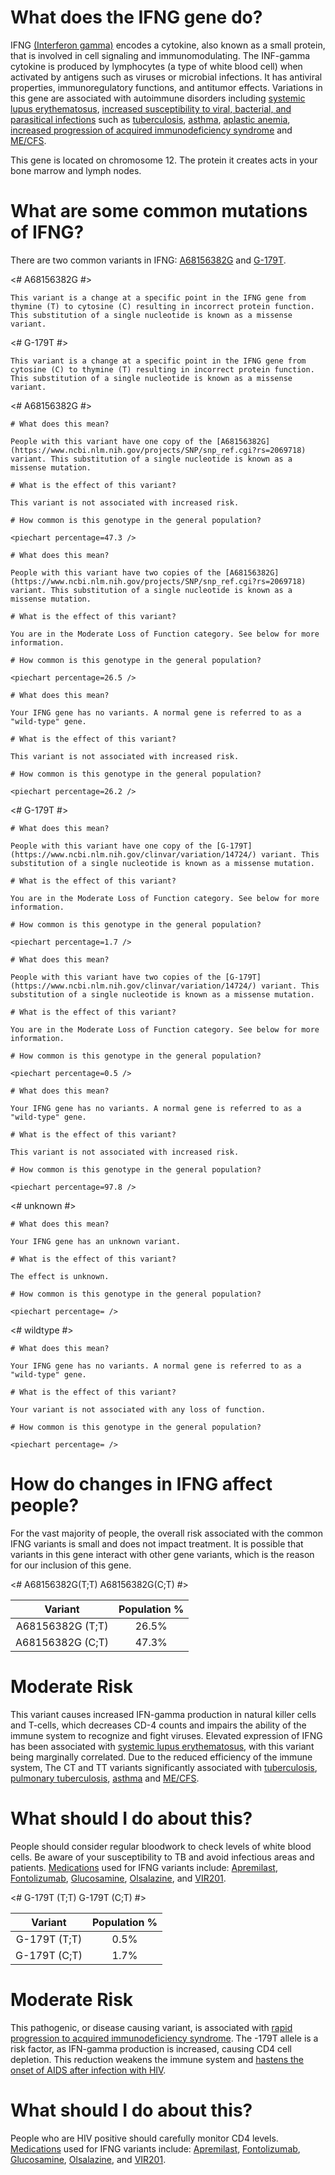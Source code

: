 # What does the IFNG gene do?

IFNG [(Interferon gamma)](http://www.uniprot.org/uniprot/P01579) encodes a cytokine, also known as a small protein, that is involved in cell signaling and immunomodulating. The INF-gamma cytokine is produced by lymphocytes (a type of white blood cell) when activated by antigens such as viruses or microbial infections. It has antiviral properties, immunoregulatory functions, and antitumor effects. Variations in this gene are associated with autoimmune disorders including [systemic lupus erythematosus](https://www.ncbi.nlm.nih.gov/pubmed/19919944), [increased susceptibility to viral, bacterial, and parasitical infections](https://www.ncbi.nlm.nih.gov/gene/3458) such as [tuberculosis](https://www.ncbi.nlm.nih.gov/pubmed/24529854), [asthma](https://www.ncbi.nlm.nih.gov/pubmed/18385742), [aplastic anemia](http://www.uniprot.org/citations/15327519), [increased progression of acquired immunodeficiency syndrome](https://www.ncbi.nlm.nih.gov/pubmed/12854077) and [ME/CFS]( https://www.ncbi.nlm.nih.gov/pubmed/26063326).

This gene is located on chromosome 12. The protein it creates acts in your bone marrow and lymph nodes.


<TissueList endocrine tissues D004703   bone marrow and immune system D007107   />

<GeneAnalysis gene="IFNG" interval="NC_000012.12:g.68154770_68159741"> 

# What are some common mutations of IFNG?
 
There are two common variants in IFNG: [A68156382G](https://www.ncbi.nlm.nih.gov/projects/SNP/snp_ref.cgi?rs=2069718) and [G-179T](https://www.ncbi.nlm.nih.gov/clinvar/variation/14724/).

<# A68156382G #>
  <Variant hgvs="NC_000012.12:g.68156382A>G" name="A68156382G"> 

    This variant is a change at a specific point in the IFNG gene from thymine (T) to cytosine (C) resulting in incorrect protein function. This substitution of a single nucleotide is known as a missense variant.

  </Variant>
<# G-179T #>
  <Variant hgvs="NC_000005.10:g.40831840C>T" name="G-179T"> 

    This variant is a change at a specific point in the IFNG gene from cytosine (C) to thymine (T) resulting in incorrect protein function. This substitution of a single nucleotide is known as a missense variant.

  </Variant>

<# A68156382G #>
  <Genotype hgvs="NC_000012.12:g.[68156382A>G];[68156382=]" name="A68156382G"> 

    # What does this mean?
 
    People with this variant have one copy of the [A68156382G](https://www.ncbi.nlm.nih.gov/projects/SNP/snp_ref.cgi?rs=2069718) variant. This substitution of a single nucleotide is known as a missense mutation.

    # What is the effect of this variant?

    This variant is not associated with increased risk.

    # How common is this genotype in the general population?

    <piechart percentage=47.3 />
  </Genotype>
  <Genotype hgvs="NC_000012.12:g.[68156382A>G];[68156382A>G]" name="A68156382G"> 
 
    # What does this mean?

    People with this variant have two copies of the [A68156382G](https://www.ncbi.nlm.nih.gov/projects/SNP/snp_ref.cgi?rs=2069718) variant. This substitution of a single nucleotide is known as a missense mutation.

    # What is the effect of this variant?

    You are in the Moderate Loss of Function category. See below for more information.

    # How common is this genotype in the general population?

    <piechart percentage=26.5 />
  </Genotype>
  <Genotype hgvs="NC_000012.12:g.[68156382=];[68156382=]" name="A68156382G"> 
 
    # What does this mean?

    Your IFNG gene has no variants. A normal gene is referred to as a "wild-type" gene.

    # What is the effect of this variant?

    This variant is not associated with increased risk.

    # How common is this genotype in the general population?

    <piechart percentage=26.2 />
  </Genotype>
<# G-179T #>
  <Genotype hgvs="NC_000005.10:g.[40831840C>T];[40831840=]" name="G-179T"> 

    # What does this mean?
 
    People with this variant have one copy of the [G-179T](https://www.ncbi.nlm.nih.gov/clinvar/variation/14724/) variant. This substitution of a single nucleotide is known as a missense mutation.

    # What is the effect of this variant?

    You are in the Moderate Loss of Function category. See below for more information.

    # How common is this genotype in the general population?

    <piechart percentage=1.7 />
  </Genotype>
  <Genotype hgvs="NC_000005.10:g.[40831840C>T];[40831840C>T]" name="G-179T"> 
 
    # What does this mean?

    People with this variant have two copies of the [G-179T](https://www.ncbi.nlm.nih.gov/clinvar/variation/14724/) variant. This substitution of a single nucleotide is known as a missense mutation.

    # What is the effect of this variant?

    You are in the Moderate Loss of Function category. See below for more information.

    # How common is this genotype in the general population?

    <piechart percentage=0.5 />
  </Genotype>
  <Genotype hgvs="NC_000005.10:g.[40831840=];[40831840=]" name="G-179T"> 
 
    # What does this mean?

    Your IFNG gene has no variants. A normal gene is referred to as a "wild-type" gene.

    # What is the effect of this variant?

    This variant is not associated with increased risk.

    # How common is this genotype in the general population?

    <piechart percentage=97.8 />
  </Genotype>
<# unknown #>
  <Genotype hgvs="unknown"> 
 
    # What does this mean?

    Your IFNG gene has an unknown variant.

    # What is the effect of this variant?

    The effect is unknown.

    # How common is this genotype in the general population?

    <piechart percentage= />
  </Genotype>
<# wildtype #>
  <Genotype hgvs="wildtype">
 
    # What does this mean?

    Your IFNG gene has no variants. A normal gene is referred to as a "wild-type" gene.

    # What is the effect of this variant?

    Your variant is not associated with any loss of function.

    # How common is this genotype in the general population?

    <piechart percentage= />
  </Genotype>
</GeneAnalysis>

# How do changes in IFNG affect people?

For the vast majority of people, the overall risk associated with the common IFNG variants is small and does not impact treatment. It is possible that variants in this gene interact with other gene variants, which is the reason for our inclusion of this gene.

<# A68156382G(T;T) A68156382G(C;T) #>

| Variant       |Population %           |
| :-------------: |:-------------:| 
| A68156382G (T;T) | 26.5% | 
| A68156382G (C;T) |  47.3%   | 

# Moderate Risk

This variant causes increased IFN-gamma production in natural killer cells and T-cells, which decreases CD-4 counts and impairs the ability of the immune system to recognize and fight viruses. Elevated expression of IFNG has been associated with [systemic lupus erythematosus](https://www.ncbi.nlm.nih.gov/pubmed/19919944), with this variant being marginally correlated. Due to the reduced efficiency of the immune system, The CT and TT variants significantly associated with [tuberculosis](https://www.ncbi.nlm.nih.gov/pubmed/24529854),  [pulmonary tuberculosis](https://www.ncbi.nlm.nih.gov/pubmed/28867622), [asthma](https://www.ncbi.nlm.nih.gov/pubmed/18385742) and [ME/CFS](https://www.ncbi.nlm.nih.gov/pubmed/26063326).

# What should I do about this?

People should consider regular bloodwork to check levels of white blood cells. Be aware of your susceptibility to TB and avoid infectious areas and patients.  [Medications](http://www.uniprot.org/uniprot/P01579) used for IFNG variants include: [Apremilast](https://www.drugbank.ca/drugs/DB05676), [Fontolizumab](https://www.drugbank.ca/drugs/DB05111), [Glucosamine](https://www.drugbank.ca/drugs/DB01296), [Olsalazine](https://www.drugbank.ca/drugs/DB01250), and [VIR201](https://www.drugbank.ca/drugs/DB05110).

<# G-179T (T;T) G-179T (C;T) #>

| Variant       |Population %           | 
| :-------------: |:-------------:| 
| G-179T (T;T) | 0.5%     | 
| G-179T (C;T) | 1.7%     | 

# Moderate Risk

This pathogenic, or disease causing variant, is associated with [rapid progression to acquired immunodeficiency syndrome](https://www.ncbi.nlm.nih.gov/medgen/C4016227).  The -179T allele is a risk factor, as IFN-gamma production is increased, causing CD4 cell depletion. This reduction weakens the immune system and [hastens the onset of AIDS after infection with HIV](https://www.ncbi.nlm.nih.gov/pubmed/16724074).

# What should I do about this?

People who are HIV positive should carefully monitor CD4 levels. [Medications](http://www.uniprot.org/uniprot/P01579) used for IFNG variants include: [Apremilast](https://www.drugbank.ca/drugs/DB05676), [Fontolizumab](https://www.drugbank.ca/drugs/DB05111), [Glucosamine](https://www.drugbank.ca/drugs/DB01296), [Olsalazine](https://www.drugbank.ca/drugs/DB01250), and [VIR201](https://www.drugbank.ca/drugs/DB05110).

<symptoms fatigue D005221 pain D010146 muscle aches and pain D063806 tender lymph nodes D000072281 inflamation D007249 />
